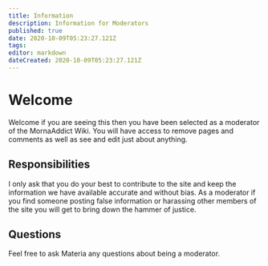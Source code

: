 ```yaml
---
title: Information
description: Information for Moderators
published: true
date: 2020-10-09T05:23:27.121Z
tags: 
editor: markdown
dateCreated: 2020-10-09T05:23:27.121Z
---
```


# Welcome

Welcome if you are seeing this then you have been selected as a moderator of the MornaAddict Wiki. You will have access to remove pages and comments as well as see and edit just about anything. 

## Responsibilities

I only ask that you do your best to contribute to the site and keep the information we have available accurate and without bias. As a moderator if you find someone posting false information or harassing other members of the site you will get to bring down the hammer of justice.

## Questions

Feel free to ask Materia any questions about being a moderator. 